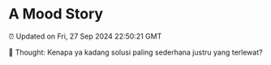 # A Mood Story

⏰ Updated on Fri, 27 Sep 2024 22:50:21 GMT

💭 Thought: Kenapa ya kadang solusi paling sederhana justru yang terlewat?

